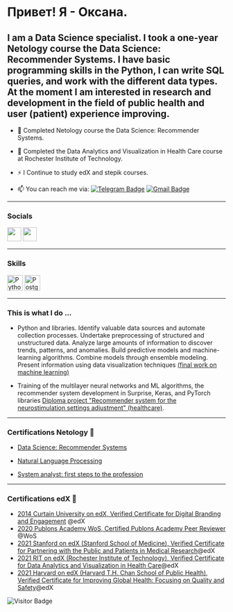 Привет! Я - Оксана.
====================================
I am a Data Science specialist. I took a one-year Netology course the Data Science: Recommender Systems. I have basic programming skills in the Python, I can write SQL queries, and work with the different data types. At the moment I am interested in research and development in the field of public health and user (patient) experience improving.
--------------

- :telescope: Completed Netology course the Data Science: Recommender Systems. 

- :seedling: Completed the Data Analytics and Visualization in Health Care course at Rochester Institute of Technology.

- :zap: I Continue to study edX and stepik courses.

- :mailbox: You can reach me via: [![Telegram Badge](https://img.shields.io/badge/-ozabelina-blue?style=flat&logo=Telegram&logoColor=white)](https://t.me/ozabelina) [![Gmail Badge](https://img.shields.io/badge/-Gmail-red?style=flat&logo=Gmail&logoColor=white)](mailto:ksenz2001@gmail.com)

---

### Socials

<p align="left"> <a href="https://www.github.com/ksenz2001" target="_blank" rel="noreferrer"><img src="https://raw.githubusercontent.com/danielcranney/readme-generator/main/public/icons/socials/github.svg" width="32" height="32" /></a> <a href="https://www.linkedin.com/in/oxana-zabelina-a4105a13" target="_blank" rel="noreferrer"><img src="https://raw.githubusercontent.com/danielcranney/readme-generator/main/public/icons/socials/linkedin.svg" width="32" height="32" /></a></p>

---

### Skills

<p align="left">
<a href="https://www.python.org/" target="_blank" rel="noreferrer"><img src="https://raw.githubusercontent.com/danielcranney/readme-generator/main/public/icons/skills/python-colored.svg" width="36" height="36" alt="Python" /></a>
<a href="https://www.postgresql.org/" target="_blank" rel="noreferrer"><img src="https://raw.githubusercontent.com/danielcranney/readme-generator/main/public/icons/skills/postgresql-colored.svg" width="36" height="36" alt="PostgreSQL" /></a>
</p>

---

### This is what I do ...

- Python and libraries. Identify valuable data sources and automate collection processes. Undertake preprocessing of structured and unstructured data. Analyze large amounts of information to discover trends, patterns, and anomalies. Build predictive models and machine-learning algorithms. Combine models through ensemble modeling.
Present information using data visualization techniques [(final work on machine learning)](https://github.com/ksenz2001/ksenz2001/blob/64a97687d18f118a86d3384b42ee7138c0c35e7e/ML.ipynb)

- Training of the multilayer neural networks and ML algorithms, the recommender system development in Surprise, Keras, and PyTorch libraries [Diploma project "Recommender system for the neurostimulation settings adjustment" (healthcare)](https://github.com/ksenz2001/ksenz2001/blob/main/DBS_settings_Recommender_System.ipynb). 

---

### Certifications Netology 📜

- [Data Science: Recommender Systems](https://github.com/ksenz2001/documents/blob/main/Netology_DataScience.pdf)

- [Natural Language Processing](https://github.com/ksenz2001/documents/blob/main/%D0%9D%D0%B5%D1%82%D0%BE%D0%BB%D0%BE%D0%B3%D0%B8%D1%8F_NLP.pdf)

- [System analyst: first steps to the profession](https://github.com/ksenz2001/documents/blob/main/%D0%9D%D0%B5%D1%82%D0%BE%D0%BB%D0%BE%D0%B3%D0%B8%D1%8F_%D0%A1%D0%B8%D1%81%D1%82%D0%B5%D0%BC%D0%BD%D1%8B%D0%B9%20%D0%90%D0%BD%D0%B0%D0%BB%D0%B8%D1%82%D0%B8%D0%BA.pdf)

---

### Certifications edX 📜

- [2014 Curtain University on edX, Verified Certificate for Digital Branding and Engagement](https://courses.edx.org/certificates/9768e28390b44ab0b4d82f13fa954a6c?_gl=1*1m7c790*_ga*NjgzMjExNTc1LjE2ODE3NjIyNDA.*_ga_D3KS4KMDT0*MTY4MjI3NDE5OC41LjEuMTY4MjI3NDMxMi4wLjAuMA) @edX
- [2020 Publons Academy WoS, Certified Publons Academy Peer Reviewer ](https://github.com/ksenz2001/documents/blob/95a82c1ed873040430f653cb37c330d807715d31/Publons%20Academy%20Graduation%20Certificate.pdf) @WoS
- [2021 Stanford on edX (Stanford School of Medicine), Verified Certificate for Partnering with the Public and Patients in Medical Research](https://courses.edx.org/certificates/01e830d7be014bfda6849f7600fd31e7?_gl=1*6huae9*_ga*NjgzMjExNTc1LjE2ODE3NjIyNDA.*_ga_D3KS4KMDT0*MTY4MjM1NzYxMS45LjAuMTY4MjM1NzYxMS4wLjAuMA)@edX
- [2021 RIT on edX (Rochester Institute of Technology), Verified Certificate for Data Analytics and Visualization in Health Care](https://courses.edx.org/certificates/856a1688387c4ea78a2cb094f9c9b1f2?_gl=1*klh21a*_ga*NjgzMjExNTc1LjE2ODE3NjIyNDA.*_ga_D3KS4KMDT0*MTY4MjM1NzYxMS45LjEuMTY4MjM1NzY0NS4wLjAuMA)@edX 
- [2021 Harvard on edX (Harvard T.H. Chan School of Public Health), Verified Certificate for Improving Global Health: Focusing on Quality and Safety](https://courses.edx.org/certificates/c75c334f4f9e44538e43e63fb2ee166d?_gl=1*wwqz7v*_ga*NjgzMjExNTc1LjE2ODE3NjIyNDA.*_ga_D3KS4KMDT0*MTY4MjI4MzUxMC42LjEuMTY4MjI4MzUyOC4wLjAuMA)@edX

![Visitor Badge](https://visitor-badge.laobi.icu/badge?page_id=ksenz2001)
